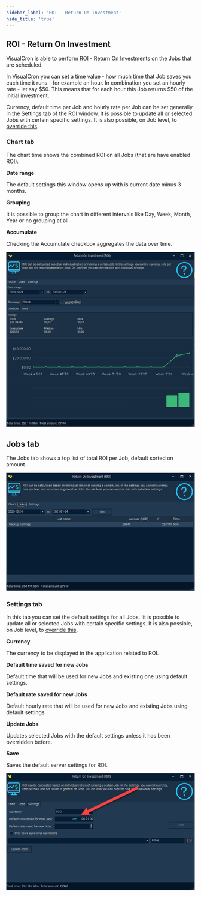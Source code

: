 ```yaml
---
sidebar_label: 'ROI - Return On Investment'
hide_title: 'true'
---
```


## ROI - Return On Investment

VisualCron is able to perform ROI - Return On Investments on the Jobs that are scheduled.
 
In VisualCron you can set a time value - how much time that Job saves you each time it runs - for example an hour. In combination you set an hourly rate - let say $50. This means that for each hour this Job returns $50 of the initial investment.
 
Currency, default time per Job and hourly rate per Job can be set generally in the Settings tab of the ROI window. It is possible to update all or selected Jobs with certain specific settings. It is also possible, on Job level, to [override this](job-main-settings).
 
### Chart tab

The chart time shows the combined ROI on all Jobs (that are have enabled ROI).
 
**Date range**

The default settings this window opens up with is current date minus 3 months.
 
**Grouping**

It is possible to group the chart in different intervals like Day, Week, Month, Year or no grouping at all.
 
**Accumulate**

Checking the Accumulate checkbox aggregates the data over time.

![](../../../static/img/roimain.png)

## Jobs tab

The Jobs tab shows a top list of total ROI per Job, default sorted on amount.

![](../../../static/img/roijobs.png)

### Settings tab

In this tab you can set the default settings for all Jobs. Iit is possible to update all or selected Jobs with certain specific settings. It is also possible, on Job level, to [override this](job-main-settings).
 
**Currency**

The currency to be displayed in the application related to ROI.
 
**Default time saved for new Jobs**

Default time that will be used for new Jobs and existing one using default settings.
 
**Default rate saved for new Jobs**

Default hourly rate that will be used for new Jobs and existing Jobs using default settings.
 
**Update Jobs**

Updates selected Jobs with the default settings unless it has been overridden before.
 
**Save**

Saves the default server settings for ROI.

![](../../../static/img/roimainsettings.png)

